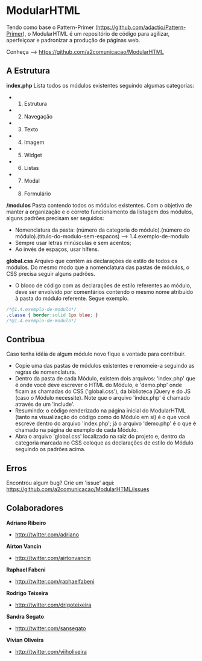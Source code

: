 ModularHTML
===========
Tendo como base o Pattern-Primer (https://github.com/adactio/Pattern-Primer), o ModularHTML é um repositório de código para agilizar, aperfeiçoar e padronizar a produção de páginas web. 

Conheça --> https://github.com/a2comunicacao/ModularHTML


A Estrutura
-----------

**index.php**
Lista todos os módulos existentes seguindo algumas categorias:

* 1. Estrutura
* 2. Navegação
* 3. Texto
* 4. Imagem
* 5. Widget
* 6. Listas
* 7. Modal
* 8. Formulário

**/modulos**
Pasta contendo todos os módulos existentes. Com o objetivo de manter a organização e o correto funcionamento da listagem dos módulos, alguns padrões precisam ser seguidos:

* Nomenclatura da pasta: (número da categoria do módulo).(número do módulo).(título-do-modulo-sem-espacos) --> 1.4.exemplo-de-modulo
* Sempre usar letras minúsculas e sem acentos;
* Ao invés de espaços, usar hífens.


**global.css**
Arquivo que contém as declarações de estilo de todos os módulos. Do mesmo modo que a nomenclatura das pastas de módulos, o CSS precisa seguir alguns padrões.

* O bloco de código com as declarações de estilo referentes ao módulo, deve ser envolvido por comentários contendo o mesmo nome atribuído à pasta do módulo referente. Segue exemplo.

``` css
/*@1.4.exemplo-de-modulo*/
.classe { border:solid 1px blue; }
/*@1.4.exemplo-de-modulo*/
```

Contribua
---------

Caso tenha idéia de algum módulo novo fique a vontade para contribuir.

* Copie uma das pastas de módulos existentes e renomeie-a seguindo as regras de nomenclatura.
* Dentro da pasta de cada Módulo, existem dois arquivos: 'index.php' que é onde você deve escrever o HTML do Módulo, e 'demo.php' onde ficam as chamadas do CSS ('global.css'), da biblioteca jQuery e do JS (caso o Módulo necessite). Note que o arquivo 'index.php' é chamado através de um 'include'.
* Resumindo: o código renderizado na página inicial do ModularHTML (tanto na visualização do código como do Módulo em si) é o que você escreve dentro do arquivo 'index.php'; já o arquivo 'demo.php' é o que é chamado na página de exemplo de cada Módulo.
* Abra o arquivo 'global.css' localizado na raiz do projeto e, dentro da categoria marcada no CSS coloque as declarações de estilo do Módulo seguindo os padrões acima.

Erros
-----
Encontrou algum bug? Crie um 'issue' aqui: https://github.com/a2comunicacao/ModularHTML/issues


Colaboradores
-------------

**Adriano Ribeiro**

+ http://twitter.com/adriano

**Airton Vancin**

+ http://twitter.com/airtonvancin

**Raphael Fabeni**

+ http://twitter.com/raphaelfabeni

**Rodrigo Teixeira**

+ http://twitter.com/drigoteixeira

**Sandra Segato**

+ http://twitter.com/sansegato

**Vivian Oliveira**

+ http://twitter.com/viiholiveira